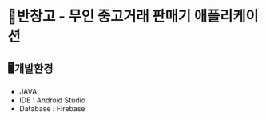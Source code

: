# 📱반창고 - 무인 중고거래 판매기 애플리케이션

## 🖥개발환경
- JAVA</br>
- IDE : Android Studio</br>
- Database : Firebase</br>
